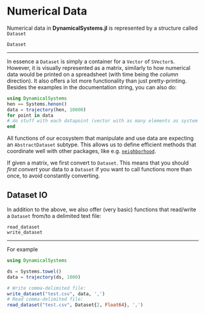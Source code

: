 # Numerical Data
Numerical data in **DynamicalSystems.jl** is represented by a structure called
`Dataset`
```@docs
Dataset
```
---
In essence a `Dataset` is simply a container for a `Vector` of `SVector`s.
However, it
is visually represented as a matrix, similarly to how numerical data would be printed
on a spreadsheet (with time being the *column* direction). It also offers a lot more
functionality than just pretty-printing.
Besides the examples in the documentation string,
you can also do:
```julia
using DynamicalSystems
hen == Systems.henon()
data = trajectory(hen, 10000)
for point in data
# do stuff with each datapoint (vector with as many elements as system dimension)
end
```

All functions of our ecosystem that manipulate and use data are expecting an `AbstractDataset` subtype. This allows us to define efficient methods that coordinate
well with other packages, like e.g. [`neighborhood`](@ref).

If given a matrix, we first convert to `Dataset`. This means that you should *first
convert* your data to a `Dataset` if you want to call functions more than once, to avoid
constantly converting.

## Dataset IO
In addition to the above, we also offer (very basic) functions that read/write a
`Dataset` from/to a delimited text file:
```@docs
read_dataset
write_dataset
```
---
For example
```julia
using DynamicalSystems

ds = Systems.towel()
data = trajectory(ds, 1000)

# Write comma-delimited file:
write_dataset("test.csv", data, ',')
# Read comma-delimited file:
read_dataset("test.csv", Dataset{2, Float64}, ',')
```

